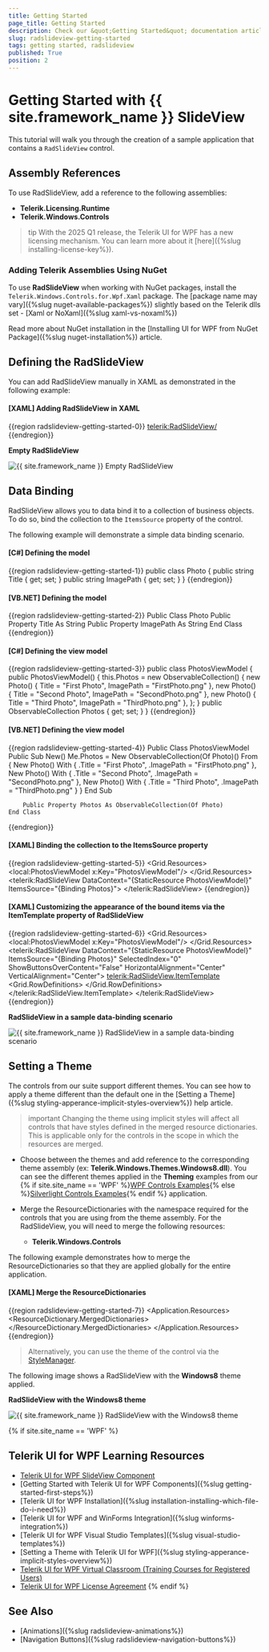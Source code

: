 ```yaml
---
title: Getting Started
page_title: Getting Started
description: Check our &quot;Getting Started&quot; documentation article for the RadSlideView control.
slug: radslideview-getting-started
tags: getting started, radslideview
published: True
position: 2
---
```


# Getting Started with {{ site.framework_name }} SlideView

This tutorial will walk you through the creation of a sample application that contains a `RadSlideView` control.

## Assembly References

To use RadSlideView, add a reference to the following assemblies:

* __Telerik.Licensing.Runtime__
* __Telerik.Windows.Controls__

>tip With the 2025 Q1 release, the Telerik UI for WPF has a new licensing mechanism. You can learn more about it [here]({%slug installing-license-key%}).

### Adding Telerik Assemblies Using NuGet

To use __RadSlideView__ when working with NuGet packages, install the `Telerik.Windows.Controls.for.Wpf.Xaml` package. The [package name may vary]({%slug nuget-available-packages%}) slightly based on the Telerik dlls set - [Xaml or NoXaml]({%slug xaml-vs-noxaml%})

Read more about NuGet installation in the [Installing UI for WPF from NuGet Package]({%slug nuget-installation%}) article.

## Defining the RadSlideView

You can add RadSlideView manually in XAML as demonstrated in the following example:

#### __[XAML] Adding RadSlideView in XAML__
{{region radslideview-getting-started-0}}
    <telerik:RadSlideView/>
{{endregion}}

__Empty RadSlideView__

![{{ site.framework_name }} Empty RadSlideView](images/radslideview-getting-started-0.png)

## Data Binding

RadSlideView allows you to data bind it to a collection of business objects. To do so, bind the collection to the `ItemsSource` property of the control.

The following example will demonstrate a simple data binding scenario.

#### __[C#] Defining the model__
{{region radslideview-getting-started-1}}
    public class Photo
    {
        public string Title { get; set; }
        public string ImagePath { get; set; }
    }
{{endregion}}

#### __[VB.NET] Defining the model__
{{region radslideview-getting-started-2}}
    Public Class Photo
        Public Property Title As String
        Public Property ImagePath As String
    End Class
{{endregion}}

#### __[C#] Defining the view model__
{{region radslideview-getting-started-3}}
    public class PhotosViewModel
    {
        public PhotosViewModel()
        {
            this.Photos = new ObservableCollection<Photo>()
            {
                new Photo() { Title = "First Photo", ImagePath = "FirstPhoto.png" },
                new Photo() { Title = "Second Photo", ImagePath = "SecondPhoto.png" },
                new Photo() { Title = "Third Photo", ImagePath = "ThirdPhoto.png" },
            };
        }
        public ObservableCollection<Photo> Photos { get; set; } 
    }
{{endregion}}

#### __[VB.NET] Defining the view model__
{{region radslideview-getting-started-4}}
    Public Class PhotosViewModel
        Public Sub New()
            Me.Photos = New ObservableCollection(Of Photo)() From {
                New Photo() With {
                    .Title = "First Photo",
                    .ImagePath = "FirstPhoto.png"
                },
                New Photo() With {
                    .Title = "Second Photo",
                    .ImagePath = "SecondPhoto.png"
                },
                New Photo() With {
                    .Title = "Third Photo",
                    .ImagePath = "ThirdPhoto.png"
                }
            }
        End Sub

        Public Property Photos As ObservableCollection(Of Photo)
    End Class
{{endregion}}

#### __[XAML] Binding the collection to the ItemsSource property__
{{region radslideview-getting-started-5}}
    <Grid>
        <Grid.Resources>
            <local:PhotosViewModel x:Key="PhotosViewModel"/>
        </Grid.Resources>
        <telerik:RadSlideView DataContext="{StaticResource PhotosViewModel}"
                              ItemsSource="{Binding Photos}">
        </telerik:RadSlideView>
    </Grid>
{{endregion}}

#### __[XAML] Customizing the appearance of the bound items via the ItemTemplate property of RadSlideView__
{{region radslideview-getting-started-6}}
    <Grid>
        <Grid.Resources>
            <local:PhotosViewModel x:Key="PhotosViewModel"/>
        </Grid.Resources>
        <telerik:RadSlideView DataContext="{StaticResource PhotosViewModel}"
                              ItemsSource="{Binding Photos}"
                              SelectedIndex="0"
                              ShowButtonsOverContent="False"
                              HorizontalAlignment="Center"
                              VerticalAlignment="Center">
            <telerik:RadSlideView.ItemTemplate>
                <DataTemplate>
                    <Grid>
                        <Grid.RowDefinitions>
                            <RowDefinition Height="Auto"/>
                            <RowDefinition Height="*"/>
                        </Grid.RowDefinitions>
                        <TextBlock Text="{Binding Title}"
                                   FontSize="18"
                                   HorizontalAlignment="Center"
                                   VerticalAlignment="Center"/>
                        <Image Source="{Binding ImagePath}" Grid.Row="1"/>
                    </Grid>
                </DataTemplate>
            </telerik:RadSlideView.ItemTemplate>
        </telerik:RadSlideView>
    </Grid>
{{endregion}}

__RadSlideView in a sample data-binding scenario__

![{{ site.framework_name }} RadSlideView in a sample data-binding scenario](images/radslideview-getting-started-1.png)

## Setting a Theme

The controls from our suite support different themes. You can see how to apply a theme different than the default one in the [Setting a Theme]({%slug styling-apperance-implicit-styles-overview%}) help article.

>important Changing the theme using implicit styles will affect all controls that have styles defined in the merged resource dictionaries. This is applicable only for the controls in the scope in which the resources are merged. 

* Choose between the themes and add reference to the corresponding theme assembly (ex: __Telerik.Windows.Themes.Windows8.dll__). You can see the different themes applied in the __Theming__ examples from our {% if site.site_name == 'WPF' %}[WPF Controls Examples](https://demos.telerik.com/wpf/){% else %}[Silverlight Controls Examples](https://demos.telerik.com/silverlight/#PanelBar/Theming){% endif %} application.

* Merge the ResourceDictionaries with the namespace required for the controls that you are using from the theme assembly. For the RadSlideView, you will need to merge the following resources:

	* __Telerik.Windows.Controls__

The following example demonstrates how to merge the ResourceDictionaries so that they are applied globally for the entire application.

#### __[XAML] Merge the ResourceDictionaries__
{{region radslideview-getting-started-7}}
    <Application.Resources>
    	<ResourceDictionary>
    		<ResourceDictionary.MergedDictionaries>
    			<ResourceDictionary Source="/Telerik.Windows.Themes.Windows8;component/Themes/System.Windows.xaml"/>
    			<ResourceDictionary Source="/Telerik.Windows.Themes.Windows8;component/Themes/Telerik.Windows.Controls.xaml"/>
    		</ResourceDictionary.MergedDictionaries>
    	</ResourceDictionary>
    </Application.Resources>
{{endregion}}

>Alternatively, you can use the theme of the control via the [StyleManager](https://docs.telerik.com/devtools/wpf/styling-and-appearance/stylemanager/common-styling-apperance-setting-theme-wpf).

The following image shows a RadSlideView with the __Windows8__ theme applied.

__RadSlideView with the Windows8 theme__

![{{ site.framework_name }} RadSlideView with the Windows8 theme](images/radslideview-getting-started-2.png)

{% if site.site_name == 'WPF' %}
## Telerik UI for WPF Learning Resources

* [Telerik UI for WPF SlideView Component](https://www.telerik.com/products/wpf/slideview.aspx)
* [Getting Started with Telerik UI for WPF Components]({%slug getting-started-first-steps%})
* [Telerik UI for WPF Installation]({%slug installation-installing-which-file-do-i-need%})
* [Telerik UI for WPF and WinForms Integration]({%slug winforms-integration%})
* [Telerik UI for WPF Visual Studio Templates]({%slug visual-studio-templates%})
* [Setting a Theme with Telerik UI for WPF]({%slug styling-apperance-implicit-styles-overview%})
* [Telerik UI for WPF Virtual Classroom (Training Courses for Registered Users)](https://learn.telerik.com/learn/course/external/view/elearning/16/telerik-ui-for-wpf) 
* [Telerik UI for WPF License Agreement](https://www.telerik.com/purchase/license-agreement/wpf-dlw-s)
{% endif %}

## See Also
* [Animations]({%slug radslideview-animations%})
* [Navigation Buttons]({%slug radslideview-navigation-buttons%})